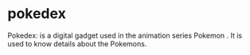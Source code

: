# pokedex
Pokedex: is a digital gadget used in the animation series Pokemon . It is used to know details about the Pokemons.
